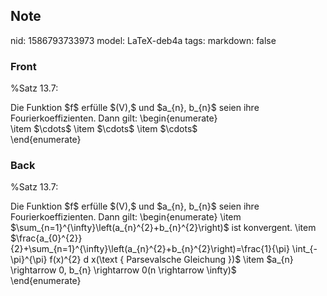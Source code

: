 ## Note
nid: 1586793733973
model: LaTeX-deb4a
tags: 
markdown: false

### Front
%Satz 13.7: <div>
</div><div>Die Funktion $f$ erfülle $(V),$ und $a_{n}, b_{n}$ seien ihre Fourierkoeffizienten. Dann gilt:
\begin{enumerate} </div><div>\item $\cdots$
\item $\cdots$
\item $\cdots$</div><div>\end{enumerate}</div>

### Back
%Satz 13.7: <div>
</div><div>Die Funktion $f$ erfülle $(V),$ und $a_{n}, b_{n}$ seien ihre Fourierkoeffizienten. Dann gilt:
\begin{enumerate} \item $\sum_{n=1}^{\infty}\left(a_{n}^{2}+b_{n}^{2}\right)$ ist konvergent.
\item $\frac{a_{0}^{2}}{2}+\sum_{n=1}^{\infty}\left(a_{n}^{2}+b_{n}^{2}\right)=\frac{1}{\pi} \int_{-\pi}^{\pi} f(x)^{2} d x(\text { Parsevalsche Gleichung })$
\item $a_{n} \rightarrow 0, b_{n} \rightarrow 0(n \rightarrow \infty)$</div><div>\end{enumerate}</div>
